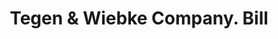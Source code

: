 ---
doi: 10.7916/D8475P36
date_other: '1890'
date_other_textual: 1890-1899
form: printed ephemera
genre:
- Invoices
name:
- Tegen & Wiebke Company
object_in_context_url: https://biggert.cul.columbia.edu/items/view/ave_biggert_01901
subject_hierarchical_geographic:
- Newark, New Jersey, United States
subject_name:
- Tegen & Wiebke Company
title: Tegen & Wiebke Company. Bill
sort_title: Tegen & Wiebke Company. Bill
call_number: ave_biggert_01901
coordinates:
- 40.72422,-74.172574
pid: ave_biggert_01901
identifiers: ave_biggert_01901
permalink: /biggert/ave_biggert_01901/
layout: iiif-image-page
---